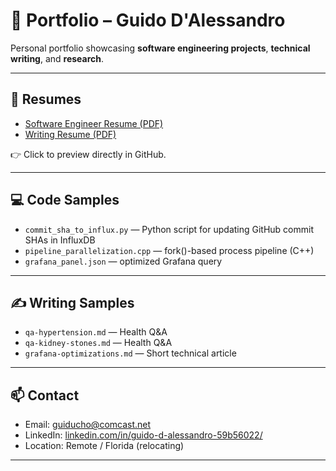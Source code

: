 # 📂 Portfolio – Guido D'Alessandro

Personal portfolio showcasing **software engineering projects**, **technical writing**, and **research**.

---

## 📑 Resumes
- [Software Engineer Resume (PDF)](Software_Engineer_Resume.pdf)
- [Writing Resume (PDF)](Writing_Resume.pdf)

👉 Click to preview directly in GitHub.

---

## 💻 Code Samples
- `commit_sha_to_influx.py` — Python script for updating GitHub commit SHAs in InfluxDB
- `pipeline_parallelization.cpp` — fork()-based process pipeline (C++)
- `grafana_panel.json` — optimized Grafana query

---

## ✍️ Writing Samples
- `qa-hypertension.md` — Health Q&A
- `qa-kidney-stones.md` — Health Q&A
- `grafana-optimizations.md` — Short technical article

---

## 📫 Contact
- Email: [guiducho@comcast.net](mailto:guiducho@comcast.net)  
- LinkedIn: [linkedin.com/in/guido-d-alessandro-59b56022/](https://linkedin.com/in/guido-d-alessandro-59b56022/)  
- Location: Remote / Florida (relocating)

---
